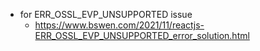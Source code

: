 

* for ERR_OSSL_EVP_UNSUPPORTED issue
  * https://www.bswen.com/2021/11/reactjs-ERR_OSSL_EVP_UNSUPPORTED_error_solution.html

